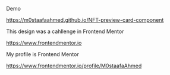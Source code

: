 Demo

https://m0staafaahmed.github.io/NFT-preview-card-component

This design was a cahllenge in Frontend Mentor

https://www.frontendmentor.io

My profile is Frontend Mentor

https://www.frontendmentor.io/profile/M0staafaAhmed
